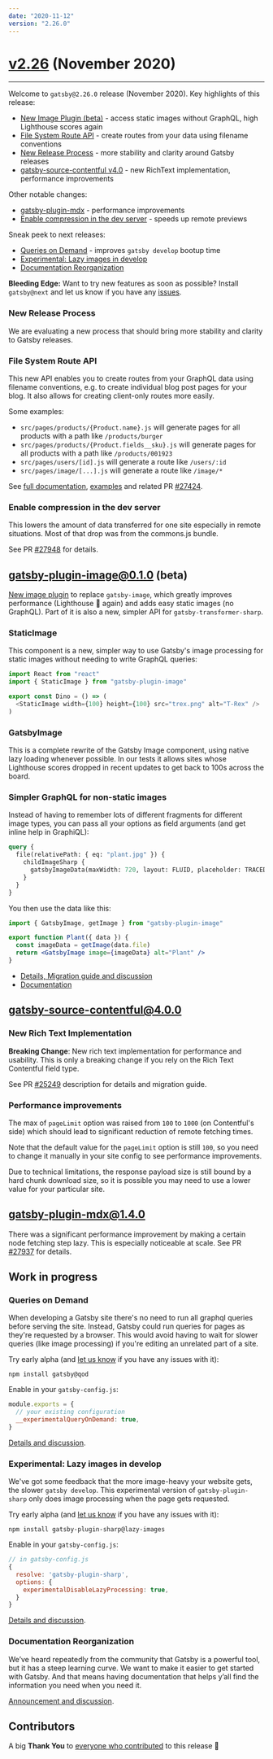 ```yaml
---
date: "2020-11-12"
version: "2.26.0"
---
```


# [v2.26](https://github.com/gatsbyjs/gatsby/compare/gatsby@2.26.0-next.0...gatsby@2.26.0) (November 2020)

---

Welcome to `gatsby@2.26.0` release (November 2020).
Key highlights of this release:

- [New Image Plugin (beta)](#gatsby-plugin-image010-beta) - access static images without GraphQL, high Lighthouse scores again
- [File System Route API](#file-system-route-api) - create routes from your data using filename conventions
- [New Release Process](#new-release-process) - more stability and clarity around Gatsby releases
- [gatsby-source-contentful v4.0](#gatsby-source-contentful400) - new RichText implementation, performance improvements

Other notable changes:

- [gatsby-plugin-mdx](#gatsby-plugin-mdx140) - performance improvements
- [Enable compression in the dev server](#enable-compression-in-the-dev-server) - speeds up remote previews

Sneak peek to next releases:

- [Queries on Demand](#queries-on-demand) - improves `gatsby develop` bootup time
- [Experimental: Lazy images in develop](#experimental-lazy-images-in-develop)
- [Documentation Reorganization](#documentation-reorganization)

**Bleeding Edge:** Want to try new features as soon as possible? Install `gatsby@next` and let us know
if you have any [issues](https://github.com/gatsbyjs/gatsby/issues).

### New Release Process

We are evaluating a new process that should bring more stability and clarity
to Gatsby releases.

### File System Route API

This new API enables you to create routes from your GraphQL data using filename conventions,
e.g. to create individual blog post pages for your blog. It also allows for creating client-only routes more easily.

Some examples:

- `src/pages/products/{Product.name}.js` will generate pages for all products with a path like `/products/burger`
- `src/pages/products/{Product.fields__sku}.js` will generate pages for all products with a path like `/products/001923`
- `src/pages/users/[id].js` will generate a route like `/users/:id`
- `src/pages/image/[...].js` will generate a route like `/image/*`

See [full documentation](https://www.gatsbyjs.com/docs/file-system-route-api/),
[examples](https://github.com/gatsbyjs/gatsby/tree/master/examples/route-api)
and related PR [#27424](https://github.com/gatsbyjs/gatsby/pull/27424).

### Enable compression in the dev server

This lowers the amount of data transferred for one site especially in remote situations.
Most of that drop was from the commons.js bundle.

See PR [#27948](https://github.com/gatsbyjs/gatsby/pull/27948) for details.

## gatsby-plugin-image@0.1.0 (beta)

[New image plugin](https://github.com/gatsbyjs/gatsby/tree/master/packages/gatsby-plugin-image) to replace `gatsby-image`, which greatly improves performance (Lighthouse 💯 again) and adds easy static images (no GraphQL). Part of it is also a new, simpler API for `gatsby-transformer-sharp`.

### StaticImage

This component is a new, simpler way to use Gatsby's image processing for static images without needing to write GraphQL queries:

```js
import React from "react"
import { StaticImage } from "gatsby-plugin-image"

export const Dino = () => (
  <StaticImage width={100} height={100} src="trex.png" alt="T-Rex" />
)
```

### GatsbyImage

This is a complete rewrite of the Gatsby Image component, using native lazy loading whenever possible.
In our tests it allows sites whose Lighthouse scores dropped in recent updates to get back to 100s across the board.

### Simpler GraphQL for non-static images

Instead of having to remember lots of different fragments for different image types,
you can pass all your options as field arguments (and get inline help in GraphiQL):

```graphql
query {
  file(relativePath: { eq: "plant.jpg" }) {
    childImageSharp {
      gatsbyImageData(maxWidth: 720, layout: FLUID, placeholder: TRACED_SVG)
    }
  }
}
```

You then use the data like this:

```jsx
import { GatsbyImage, getImage } from "gatsby-plugin-image"

export function Plant({ data }) {
  const imageData = getImage(data.file)
  return <GatsbyImage image={imageData} alt="Plant" />
}
```

- [Details, Migration guide and discussion](https://github.com/gatsbyjs/gatsby/discussions/27950)
- [Documentation](https://github.com/gatsbyjs/gatsby/tree/master/packages/gatsby-plugin-image)

## gatsby-source-contentful@4.0.0

### New Rich Text Implementation

**Breaking Change**: New rich text implementation for performance and usability. This is only a breaking change if you rely on the Rich Text Contentful field type.

See PR [#25249](https://github.com/gatsbyjs/gatsby/pull/25249) description for details and migration guide.

### Performance improvements

The max of `pageLimit` option was raised from `100` to `1000` (on Contentful's side) which should lead
to significant reduction of remote fetching times.

Note that the default value for the `pageLimit` option is still `100`, so you need to change
it manually in your site config to see performance improvements.

Due to technical limitations, the response payload size is still bound by a hard chunk download
size, so it is possible you may need to use a lower value for your particular site.

## gatsby-plugin-mdx@1.4.0

There was a significant performance improvement by making a certain node fetching step lazy.
This is especially noticeable at scale. See PR [#27937](https://github.com/gatsby/gatsby/issues/27937) for details.

## Work in progress

### Queries on Demand

When developing a Gatsby site there's no need to run all graphql queries before serving the site.
Instead, Gatsby could run queries for pages as they're requested by a browser.
This would avoid having to wait for slower queries (like image processing) if you're editing an unrelated part of a site.

Try early alpha (and [let us know](https://github.com/gatsbyjs/gatsby/discussions/27620) if you have any issues with it):

```
npm install gatsby@qod
```

Enable in your `gatsby-config.js`:

```js
module.exports = {
  // your existing configuration
  __experimentalQueryOnDemand: true,
}
```

[Details and discussion](https://github.com/gatsbyjs/gatsby/discussions/27620).

### Experimental: Lazy images in develop

We've got some feedback that the more image-heavy your website gets, the slower `gatsby develop`.
This experimental version of `gatsby-plugin-sharp` only does image processing when the page gets requested.

Try early alpha (and [let us know](https://github.com/gatsbyjs/gatsby/discussions/27603) if you have any issues with it):

```
npm install gatsby-plugin-sharp@lazy-images
```

Enable in your `gatsby-config.js`:

```js
// in gatsby-config.js
{
  resolve: 'gatsby-plugin-sharp',
  options: {
    experimentalDisableLazyProcessing: true,
  }
}
```

[Details and discussion](https://github.com/gatsbyjs/gatsby/discussions/27603).

### Documentation Reorganization

We’ve heard repeatedly from the community that Gatsby is a powerful tool,
but it has a steep learning curve. We want to make it easier to get started with Gatsby.
And that means having documentation that helps y’all find the information you need when you need it.

[Announcement and discussion](https://github.com/gatsbyjs/gatsby/discussions/27856).

## Contributors

A big **Thank You** to [everyone who contributed](https://github.com/gatsbyjs/gatsby/compare/gatsby@2.26.0-next.0...gatsby@2.26.0) to this release 💜
